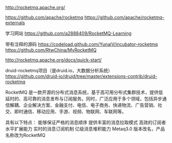 http://rocketmq.apache.org/


https://github.com/apache/rocketmq
https://github.com/apache/rocketmq-externals



学习网站
https://github.com/a2888409/RocketMQ-Learning

带有注释的源码
https://codeload.github.com/YunaiV/incubator-rocketmq
https://github.com/RtwChina/MyRocketMQ


http://rocketmq.apache.org/docs/quick-start/

druid-rocketmq项目（是druid.io，大数据分析系统）
https://github.com/druid-io/druid/tree/master/extensions-contrib/druid-rocketmq

RocketMQ 是一款开源的分布式消息系统，基于高可用分布式集群技术，提供低延时的、高可靠的消息发布与订阅服务。同时，广泛应用于多个领域，包括异步通信解耦、企业解决方案、金融支付、电信、电子商务、快递物流、广告营销、社交、即时通信、移动应用、手游、视频、物联网、车联网等。

具有以下特点：
能够保证严格的消息顺序
提供丰富的消息拉取模式
高效的订阅者水平扩展能力
实时的消息订阅机制
亿级消息堆积能力
Metaq3.0 版本改名，产品名称改为RocketMQ




